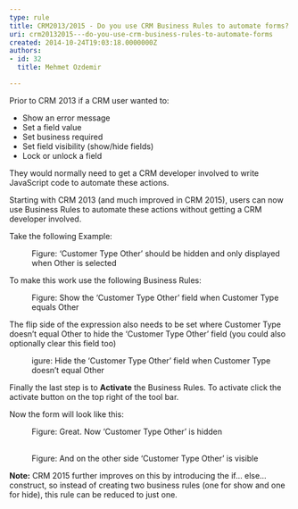 ```yaml
---
type: rule
title: CRM2013/2015 - Do you use CRM Business Rules to automate forms?
uri: crm20132015---do-you-use-crm-business-rules-to-automate-forms
created: 2014-10-24T19:03:18.0000000Z
authors:
- id: 32
  title: Mehmet Ozdemir

---
```




<span class='intro'> <p class="p1">​Prior to CRM 2013 if a CRM user wanted to&#58;</p><ul class="ul1"><li class="li3">Show an error message</li><li class="li3">Set a field value</li><li class="li3">Set business required</li><li class="li3">Set field visibility (show/hide fields)</li><li class="li3">Lock or unlock a field&#160;</li></ul><p class="p1">They would normally need to get a CRM developer involved to write JavaScript code to automate these actions.</p><p class="p1">Starting with CRM 2013 (and much improved in CRM 2015), users can now use Business Rules to automate these actions without getting a CRM developer involved.</p> </span>

<p class="p1">​​Take the following Example&#58;</p><dl class="image"><dt> 
      <img src="/PublishingImages/crm-automated-forms-1.png" alt="" /> 
   </dt><dd>Figure&#58; ‘Customer Type Other’ should be hidden and only displayed when Other is selected</dd></dl><p class="p1">To make this work use the following Business Rules&#58;</p><dl class="image"><dt> 
      <img src="/PublishingImages/crm-automated-forms-2.png" alt="" /> 
   </dt><dd>Figure&#58; Show the ‘Customer Type Other’ field when Customer Type equals Other</dd></dl><p class="p1">The flip side of the expression also needs to be set where Customer Type doesn’t equal Other to hide the ‘Customer Type Other’ field (you could also optionally clear this field too)</p><dl class="image"><dt> 
      <img src="/PublishingImages/crm-automated-forms-3.png" alt="" /> 
   </dt><dd>igure&#58; Hide the ‘Customer Type Other’ field when Customer Type doesn’t equal Other</dd></dl><p class="p1">Finally the last step is to 
   <strong>Activate</strong> the Business Rules. To activate click the activate button on the top right of the tool bar.</p><p class="p1">Now the form will look like this&#58;</p><dl class="image"><dt> 
      <img src="/PublishingImages/crm-automated-forms-4.png" alt="" /> 
   </dt><dd>Figure&#58; Great. Now ‘Customer Type Other’ is hidden</dd></dl><dl class="image"><dt> 
      <img src="/PublishingImages/crm-automated-forms-5.png" alt="" />​ 
   </dt><dd>Figure&#58; And on the other side ‘Customer Type Other’ is visible</dd></dl><p class="p1"> 
   <strong>Note&#58;</strong> CRM 2015 further improves on this by introducing the if… else… construct, so instead of creating two business rules (one for show and one for hide), this rule can be reduced to just one.</p>


